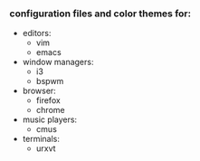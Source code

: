 ### configuration files and color themes for:

* editors:
  - vim
  - emacs
* window managers:
  - i3
  - bspwm
* browser:
  - firefox
  - chrome
* music players:
  - cmus
* terminals:
  - urxvt
